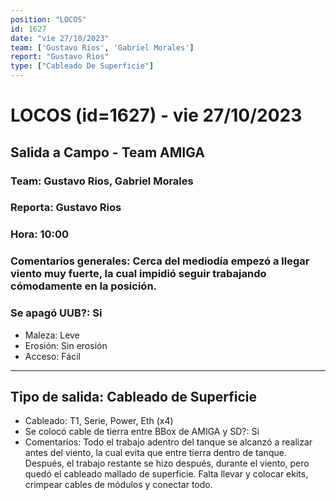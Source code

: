 ```yaml
---
position: "LOCOS"
id: 1627
date: "vie 27/10/2023"
team: ['Gustavo Rios', 'Gabriel Morales']
report: "Gustavo Rios"
type: ["Cableado De Superficie"]
---
```


# LOCOS (id=1627) - vie 27/10/2023
## Salida a Campo - Team AMIGA
### Team: Gustavo Rios, Gabriel Morales
### Reporta: Gustavo Rios
### Hora: 10:00
### Comentarios generales: Cerca del mediodía empezó a llegar viento muy fuerte, la cual impidió seguir trabajando cómodamente en la posición.
### Se apagó UUB?: Si 
- Maleza: Leve
- Erosión: Sin erosión
- Acceso: Fácil

---------
## Tipo de salida: Cableado de Superficie
   - Cableado: T1, Serie, Power, Eth (x4)
   - Se colocó cable de tierra entre BBox de AMIGA y SD?: Si
   - Comentarios: Todo el trabajo adentro del tanque se alcanzó a realizar antes del viento, la cual evita que entre tierra dentro de tanque. Después, el trabajo restante se hizo después, durante el viento, pero quedó el cableado mallado de superficie. Falta llevar y colocar ekits, crimpear cables de módulos y conectar todo.

